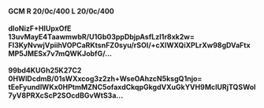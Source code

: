 #### GCM R 20/0c/400 L 20/0c/400
**dIoNizF+HIUpxOfE**<br/>**13uvMayE4TaawmwbR/U1Gb03ppDbjpAsfLzI1r8xk2w=**<br/>**FI3KyNvwjVpiihVOPCaRKtsnFZ0syu/rSOI/+cXIWXQiXPLrXw98gDVaFtxMP5JMESx7v7mQWKJobfG/...**<br/><br/>
**99bd4KUGh25K27C2**<br/>**0HWIDcdmB/01sWXxcog3z2zh+WseOAhzcN5ksgQ1njo=**<br/>**tEeFyundIWKx0HPtmMZNC5ofaxdCkqpGkgdVXuGkYVH9MclURjTQSWol7yV8PRXcScP2SOcdBGvWtS3a...**